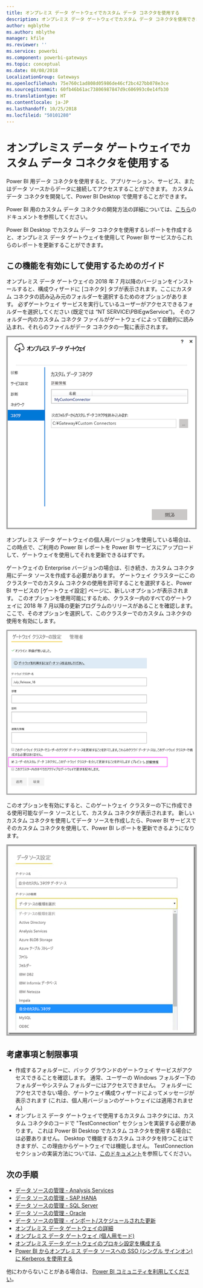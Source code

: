 ```yaml
---
title: オンプレミス データ ゲートウェイでカスタム データ コネクタを使用する
description: オンプレミス データ ゲートウェイでカスタム データ コネクタを使用できます。
author: mgblythe
ms.author: mblythe
manager: kfile
ms.reviewer: ''
ms.service: powerbi
ms.component: powerbi-gateways
ms.topic: conceptual
ms.date: 08/08/2018
LocalizationGroup: Gateways
ms.openlocfilehash: 75e760c1ad808d05986de46cf2bc427bb078e3ce
ms.sourcegitcommit: 60fb46b61ac73806987847d9c606993c0e14fb30
ms.translationtype: HT
ms.contentlocale: ja-JP
ms.lasthandoff: 10/25/2018
ms.locfileid: "50101280"
---
```

# <a name="use-custom-data-connectors-with-the-on-premises-data-gateway"></a>オンプレミス データ ゲートウェイでカスタム データ コネクタを使用する

Power BI 用データ コネクタを使用すると、アプリケーション、サービス、またはデータ ソースからデータに接続してアクセスすることができます。 カスタム データ コネクタを開発して、Power BI Desktop で使用することができます。

Power BI 用のカスタム データ コネクタの開発方法の詳細については、[こちら](http://aka.ms/dataconnectors)のドキュメントを参照してください。

Power BI Desktop でカスタム データ コネクタを使用するレポートを作成すると、オンプレミス データ ゲートウェイを使用して Power BI サービスからこれらのレポートを更新することができます。

## <a name="here-is-a-guide-on-how-to-enable-and-use-this-capability"></a>この機能を有効にして使用するためのガイド

オンプレミス データ ゲートウェイの 2018 年 7 月以降のバージョンをインストールすると、構成ウィザードに [コネクタ] タブが表示されます。ここにカスタム コネクタの読み込み元のフォルダーを選択するためのオプションがあります。 必ずゲートウェイ サービスを実行しているユーザーがアクセスできるフォルダーを選択してください (既定では “NT SERVICE\PBIEgwService”)。 そのフォルダー内のカスタム コネクタ ファイルがゲートウェイによって自動的に読み込まれ、それらのファイルがデータ コネクタの一覧に表示されます。

![カスタム コネクタ 1](media/service-gateway-custom-connectors/gateway-onprem-customconnector1.png)

オンプレミス データ ゲートウェイの個人用バージョンを使用している場合は、この時点で、ご利用の Power BI レポートを Power BI サービスにアップロードして、ゲートウェイを使用してそれを更新できるはずです。

ゲートウェイの Enterprise バージョンの場合は、引き続き、カスタム コネクタ用にデータ ソースを作成する必要があります。 ゲートウェイ クラスターにこのクラスターでのカスタム コネクタの使用を許可することを選択すると、Power BI サービスの [ゲートウェイ設定] ページに、新しいオプションが表示されます。 このオプションを使用可能にするため、クラスター内のすべてのゲートウェイに 2018 年 7 月以降の更新プログラムのリリースがあることを確認します。 ここで、そのオプションを選択して、このクラスターでのカスタム コネクタの使用を有効にします。

![カスタム コネクタ 2](media/service-gateway-custom-connectors/gateway-onprem-customconnector2.png)

このオプションを有効にすると、このゲートウェイ クラスターの下に作成できる使用可能なデータ ソースとして、カスタム コネクタが表示されます。 新しいカスタム コネクタを使用してデータ ソースを作成したら、Power BI サービスでそのカスタム コネクタを使用して、Power BI レポートを更新できるようになります。

![カスタム コネクタ 3](media/service-gateway-custom-connectors/gateway-onprem-customconnector3.png)

## <a name="considerations-and-limitations"></a>考慮事項と制限事項

* 作成するフォルダーに、バック グラウンドのゲートウェイ サービスがアクセスできることを確認します。 通常、ユーザーの Windows フォルダー下のフォルダーやシステム フォルダーにはアクセスできません。 フォルダーにアクセスできない場合、ゲートウェイ構成ウィザードによってメッセージが表示されます (これは、個人用バージョンのゲートウェイには適用されません)
* オンプレミス データ ゲートウェイで使用するカスタム コネクタには、カスタム コネクタのコードで "TestConnection" セクションを実装する必要があります。 これは Power BI Desktop でカスタム コネクタを使用する場合には必要ありません。 Desktop で機能するカスタム コネクタを持つことはできますが、この理由からゲートウェイでは機能しません。 TestConnection セクションの実装方法については、[このドキュメント](https://github.com/Microsoft/DataConnectors/blob/master/docs/m-extensions.md#implementing-testconnection-for-gateway-support)を参照してください。

## <a name="next-steps"></a>次の手順

* [データ ソースの管理 - Analysis Services](service-gateway-enterprise-manage-ssas.md)  
* [データ ソースの管理 - SAP HANA](service-gateway-enterprise-manage-sap.md)  
* [データ ソースの管理 - SQL Server](service-gateway-enterprise-manage-sql.md)  
* [データ ソースの管理 - Oracle](service-gateway-onprem-manage-oracle.md)  
* [データ ソースの管理 - インポート/スケジュールされた更新](service-gateway-enterprise-manage-scheduled-refresh.md)  
* [オンプレミス データ ゲートウェイの詳細](service-gateway-onprem-indepth.md)  
* [オンプレミス データ ゲートウェイ (個人用モード)](service-gateway-personal-mode.md)
* [オンプレミス データ ゲートウェイのプロキシ設定を構成する](service-gateway-proxy.md)  
* [Power BI からオンプレミス データ ソースへの SSO (シングル サインオン) に Kerberos を使用する](service-gateway-sso-kerberos.md)  

他にわからないことがある場合は、 [Power BI コミュニティを利用してください](http://community.powerbi.com/)。
